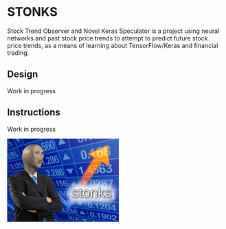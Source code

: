 # STONKS
Stock Trend Observer and Novel Keras Speculator is a project using neural networks and past stock price trends to attempt to predict future stock price trends, as a means of learning about TensorFlow/Keras and financial trading.

## Design
Work in progress

## Instructions
Work in progress

![](img/stonks.jpg)